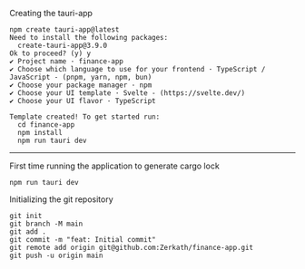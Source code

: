 Creating the tauri-app
```
npm create tauri-app@latest
Need to install the following packages:
  create-tauri-app@3.9.0
Ok to proceed? (y) y
✔ Project name · finance-app
✔ Choose which language to use for your frontend · TypeScript / JavaScript - (pnpm, yarn, npm, bun)
✔ Choose your package manager · npm
✔ Choose your UI template · Svelte - (https://svelte.dev/)
✔ Choose your UI flavor · TypeScript

Template created! To get started run:
  cd finance-app
  npm install
  npm run tauri dev
```
---
First time running the application to generate cargo lock
```
npm run tauri dev
```

Initializing the git repository
```
git init
git branch -M main
git add .
git commit -m "feat: Initial commit"
git remote add origin git@github.com:Zerkath/finance-app.git
git push -u origin main
```
